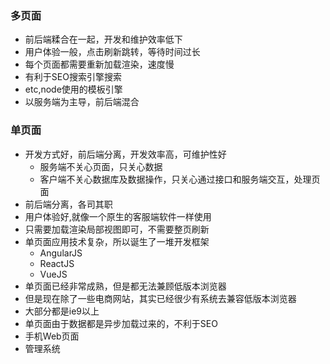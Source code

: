 ### 多页面
-  前后端糅合在一起，开发和维护效率低下
-  用户体验一般，点击刷新跳转，等待时间过长
-  每个页面都需要重新加载渲染，速度慢
-  有利于SEO搜索引擎搜索
-  etc,node使用的模板引擎
-  以服务端为主导，前后端混合
### 单页面
-  开发方式好，前后端分离，开发效率高，可维护性好
   -  服务端不关心页面，只关心数据
   -  客户端不关心数据库及数据操作，只关心通过接口和服务端交互，处理页面
-  前后端分离，各司其职
-  用户体验好,就像一个原生的客服端软件一样使用
-  只需要加载渲染局部视图即可，不需要整页刷新
-  单页面应用技术复杂，所以诞生了一堆开发框架
   -  AngularJS
   -  ReactJS
   -  VueJS
-  单页面已经非常成熟，但是都无法兼顾低版本浏览器
-  但是现在除了一些电商网站，其实已经很少有系统去兼容低版本浏览器
-  大部分都是ie9以上
-  单页面由于数据都是异步加载过来的，不利于SEO
-  手机Web页面
-  管理系统
